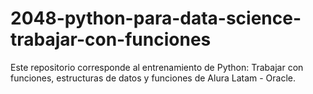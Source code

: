 # 2048-python-para-data-science-trabajar-con-funciones
Este repositorio corresponde al entrenamiento de Python: Trabajar con funciones, estructuras de datos y funciones de Alura Latam - Oracle.
